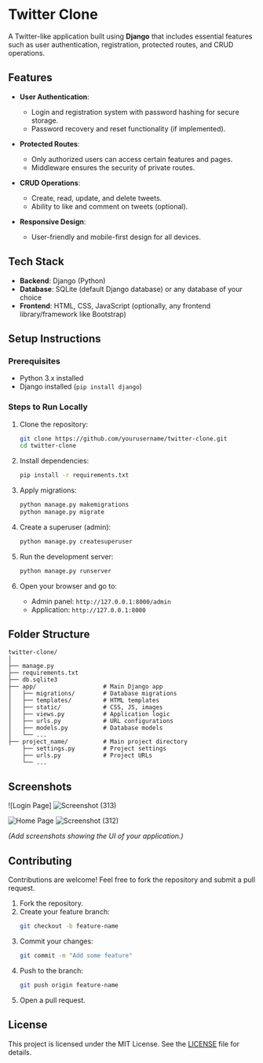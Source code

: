 # Twitter Clone

A Twitter-like application built using **Django** that includes essential features such as user authentication, registration, protected routes, and CRUD operations.

## Features

- **User Authentication**: 
  - Login and registration system with password hashing for secure storage.
  - Password recovery and reset functionality (if implemented).

- **Protected Routes**: 
  - Only authorized users can access certain features and pages.
  - Middleware ensures the security of private routes.

- **CRUD Operations**: 
  - Create, read, update, and delete tweets.
  - Ability to like and comment on tweets (optional).

- **Responsive Design**:
  - User-friendly and mobile-first design for all devices.

## Tech Stack

- **Backend**: Django (Python)
- **Database**: SQLite (default Django database) or any database of your choice
- **Frontend**: HTML, CSS, JavaScript (optionally, any frontend library/framework like Bootstrap)

## Setup Instructions

### Prerequisites
- Python 3.x installed
- Django installed (`pip install django`)

### Steps to Run Locally

1. Clone the repository:
   ```bash
   git clone https://github.com/yourusername/twitter-clone.git
   cd twitter-clone
   ```

2. Install dependencies:
   ```bash
   pip install -r requirements.txt
   ```

3. Apply migrations:
   ```bash
   python manage.py makemigrations
   python manage.py migrate
   ```

4. Create a superuser (admin):
   ```bash
   python manage.py createsuperuser
   ```

5. Run the development server:
   ```bash
   python manage.py runserver
   ```

6. Open your browser and go to:
   - Admin panel: `http://127.0.0.1:8000/admin`
   - Application: `http://127.0.0.1:8000`

## Folder Structure

```
twitter-clone/
│
├── manage.py
├── requirements.txt
├── db.sqlite3
├── app/                   # Main Django app
│   ├── migrations/        # Database migrations
│   ├── templates/         # HTML templates
│   ├── static/            # CSS, JS, images
│   ├── views.py           # Application logic
│   ├── urls.py            # URL configurations
│   ├── models.py          # Database models
│   └── ...
├── project_name/          # Main project directory
    ├── settings.py        # Project settings
    ├── urls.py            # Project URLs
    └── ...
```

## Screenshots

![Login Page]
![Screenshot (313)](https://github.com/user-attachments/assets/4613e431-d41d-480a-a1ca-1503cd3f4843)

![Home Page](link-to-screenshot)
![Screenshot (312)](https://github.com/user-attachments/assets/d98b9344-ff7b-45f5-8cf5-c7aa0dea9674)

*(Add screenshots showing the UI of your application.)*

## Contributing

Contributions are welcome! Feel free to fork the repository and submit a pull request.

1. Fork the repository.
2. Create your feature branch:
   ```bash
   git checkout -b feature-name
   ```
3. Commit your changes:
   ```bash
   git commit -m "Add some feature"
   ```
4. Push to the branch:
   ```bash
   git push origin feature-name
   ```
5. Open a pull request.

## License

This project is licensed under the MIT License. See the [LICENSE](LICENSE) file for details.
